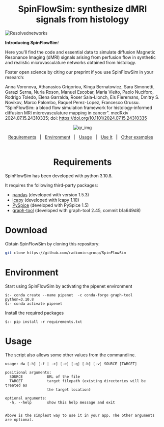 <h1 align="center">SpinFlowSim: synthesize dMRI signals from histology</h1>


![Resolvednetworks](https://github.com/user-attachments/assets/e7386d51-27aa-4650-8e75-84545a530daf)

</div>

**Introducing SpinFlowSim**! 


Here you'll find the code and essential data to simulate diffusion Magnetic Resonance Imaging (dMRI) signals arising from perfusion flow in synthetic and realistic microvasculature networks obtained from histology.


Foster open science by citing our preprint if you use SpinFlowSim in your research: 

Anna Voronova, Athanasios Grigoriou, Kinga Bernatowicz, Sara Simonetti, Garazi Serna, Nuria Roson, Manuel Escobar, Maria Vieito, Paolo Nuciforo, Rodrigo Toledo, Elena Garralda, Roser Sala-Llonch, Els Fieremans, Dmitry S. Novikov, Marco Palombo, Raquel Perez-Lopez, Francesco Grussu. "SpinFlowSim: a blood flow simulation framework for histology-informed diffusion MRI microvasculature mapping in cancer". medRxiv 2024.07.15.24310335; doi: https://doi.org/10.1101/2024.07.15.24310335

<div align="center">
    
![qr_img](https://github.com/user-attachments/assets/c4c9c69d-48c6-405e-8837-b3afde524312)
    
<div>

<a href="#requirements">Requirements</a>&nbsp;&nbsp;&nbsp;|&nbsp;&nbsp;&nbsp;<a href="#environment">Environment</a>&nbsp;&nbsp;&nbsp;|&nbsp;&nbsp;&nbsp;<a href="#usage">Usage</a>&nbsp;&nbsp;&nbsp;|&nbsp;&nbsp;&nbsp;<a href="#use-it">Use It</a>&nbsp;&nbsp;&nbsp;|&nbsp;&nbsp;&nbsp;<a href="#other-examples">Other examples</a>&nbsp;&nbsp;&nbsp;
<br/><br/>


</div>


# Requirements

</div>
SpinFlowSim has been developed with python 3.10.8.

It requires the following third-party packages:

- [pandas](https://pandas.pydata.org/) (developed with version 1.5.3)
- [lcapy](https://lcapy.readthedocs.io/en/latest) (developed with lcapy 1.10)
- [PySpice](https://github.com/FabriceSalvaire/PySpice) (developed with PySpice 1.5)
- [graph-tool](https://graph-tool.skewed.de) (developed with graph-tool 2.45, commit b1a649d8)

# Download
</div>
Obtain SpinFlowSim by cloning this repository:

 ```sh
 git clone https://github.com/radiomicsgroup/SpinFlowSim
 ```

# Environment
</div>
Start using SpinFlowSim by activating the pipenet environment

```
$:- conda create --name pipenet  -c conda-forge graph-tool  python=3.10.8
$:- conda activate pipenet
```
Install the required packages

```
$:- pip install -r requirements.txt
```
# Usage

The script also allows some other values from the commandline.

```console
usage: dw [-h] [-f | -c] [-e] [-q] [-b] [-v] SOURCE [TARGET]

positional arguments:
  SOURCE           URL of the file
  TARGET           target filepath (existing directories will be treated as
                   the target location)

optional arguments:
  -h, --help       show this help message and exit


Above is the simplest way to use it in your app. The other arguments are optional.



